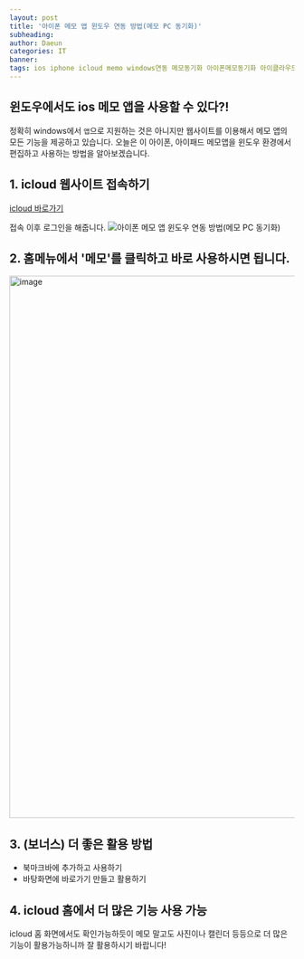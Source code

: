 ```yaml
---
layout: post
title: '아이폰 메모 앱 윈도우 연동 방법(메모 PC 동기화)'
subheading:
author: Daeun
categories: IT
banner:
tags: ios iphone icloud memo windows연동 메모동기화 아이폰메모동기화 아이클라우드 
---
```


## 윈도우에서도 ios 메모 앱을 사용할 수 있다?!
정확히 windows에서 `앱`으로 지원하는 것은 아니지만 웹사이트를 이용해서 메모 앱의 모든 기능을 제공하고 있습니다. 오늘은 이 아이폰, 아이패드 메모앱을 윈도우 환경에서 편집하고 사용하는 방법을 알아보겠습니다.

## 1. icloud 웹사이트 접속하기
[icloud 바로가기](https://iCloud.com)

접속 이후 로그인을 해줍니다.
![아이폰 메모 앱 윈도우 연동 방법(메모 PC 동기화)](https://user-images.githubusercontent.com/79370538/222271334-6ee34191-3717-432e-95a5-8ab832cc60d9.png)


## 2. 홈메뉴에서 '메모'를 클릭하고 바로 사용하시면 됩니다.

<img width="959" alt="image" src="https://user-images.githubusercontent.com/79370538/222275565-9a4db1b6-4a53-43bc-aa1e-d61c523145cc.png">

## 3. (보너스) 더 좋은 활용 방법

- 북마크바에 추가하고 사용하기
- 바탕화면에 바로가기 만들고 활용하기

## 4. icloud 홈에서 더 많은 기능 사용 가능
icloud 홈 화면에서도 확인가능하듯이 메모 말고도 사진이나 캘린더 등등으로 더 많은 기능이 활용가능하니까 잘 활용하시기 바랍니다!